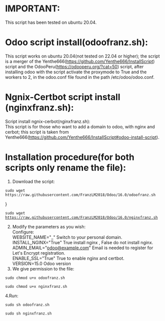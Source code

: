 # IMPORTANT:
This script has been tested on ubuntu 20.04.

# Odoo script install(odoofranz.sh):

This script works on ubuntu 20.04(not tested on 22.04 or higher); the script is a merger of the Yenthe666(https://github.com/Yenthe666/InstallScript) 
script and the OdooPeru(https://odooperu.org/?cat=50) script, after installing odoo with the script activate the proxymode to True and the workers to 2,
in the odoo.conf file found in the path /etc/odoo/odoo.conf.

# Ngnix-Certbot script install (nginxfranz.sh):

Script install ngnix-cerbot(nginxfranz.sh):<br>
This script is for those who want to add a domain to odoo, with nginx and cerbot; this script is taken from Yenthe666(https://github.com/Yenthe666/InstallScript#odoo-install-script).

# Installation procedure(for both scripts only rename the file):

1. Download the script:<br>

<pre><code class="language-javascript">sudo wget https://raw.githubusercontent.com/FranzLM2018/Odoo/16.0/odoofranz.sh</code></pre>
}<pre><code class="language-javascript">sudo wget https://raw.githubusercontent.com/FranzLM2018/Odoo/16.0/nginxfranz.sh</code></pre>


2. Modify the parameters as you wish:<br>
Configure:<br>
WEBSITE_NAME="_" Switch to your personal domain.<br>
INSTALL_NGINX="True" True install nginx , False do not install nginx.<br>
ADMIN_EMAIL="odoo@example.com" Email is needed to register for Let's Encrypt registration.<br>
ENABLE_SSL="True" True to enable nginx and certbot.<br>
VERSION=15.0 Odoo version<br>
3. We give permission to the file:

<pre><code class="language-javascript">sudo chmod u+x odoofranz.sh</code></pre>
<pre><code class="language-javascript">sudo chmod u+x nginxfranz.sh</code></pre>

4.Run:

<pre><code class="language-javascript">sudo sh odoofranz.sh</code></pre>
<pre><code class="language-javascript">sudo sh nginxfranz.sh</code></pre>
